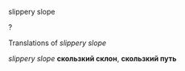 slippery slope

?


Translations of _slippery slope_

_slippery slope_
**скользкий склон**, **скользкий путь**